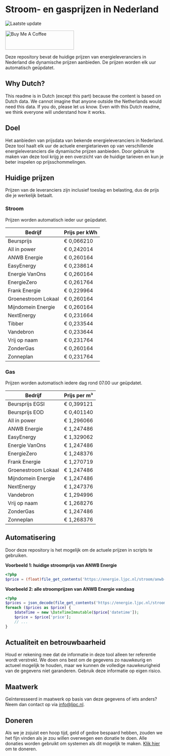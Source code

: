 # Stroom- en gasprijzen in Nederland

![Laatste update](https://img.shields.io/badge/laatste%20update-2024--12--15%2008%3A00%20CET-brightgreen)

<a href="https://www.buymeacoffee.com/Lars-" target="_blank"><img src="https://cdn.buymeacoffee.com/buttons/v2/default-orange.png" alt="Buy Me A Coffee" height="60" style="height: 60px !important;width: 217px !important;" ></a>

Deze repository bevat de huidige prijzen van energieleveranciers in Nederland die dynamische prijzen aanbieden. De prijzen worden elk uur automatisch geüpdatet.

## Why Dutch?

This readme is in Dutch (except this part) because the content is based on Dutch data. We cannot imagine that anyone outside the Netherlands would need this data. If you do, please let us know. Even with this Dutch readme, we think
everyone will understand how it works.

## Doel

Het aanbieden van prijsdata van bekende energieleveranciers in Nederland. Deze tool haalt elk uur de actuele energietarieven op van verschillende energieleveranciers die dynamische prijzen aanbieden. Door gebruik te maken van deze tool
krijg je een overzicht van de huidige tarieven en kun je beter inspelen op prijsschommelingen.

## Huidige prijzen

Prijzen van de leveranciers zijn inclusief toeslag en belasting, dus de prijs die je werkelijk betaalt.

### Stroom

Prijzen worden automatisch ieder uur geüpdatet.

 Bedrijf | Prijs per kWh 
---------|---------------
Beursprijs | € 0,066210
All in power | € 0,242014
ANWB Energie | € 0,260164
EasyEnergy | € 0,238614
Energie VanOns | € 0,260164
EnergieZero | € 0,261764
Frank Energie | € 0,229964
Groenestroom Lokaal | € 0,260164
Mijndomein Energie | € 0,260164
NextEnergy | € 0,231664
Tibber | € 0,233544
Vandebron | € 0,233644
Vrij op naam | € 0,231764
ZonderGas | € 0,260164
Zonneplan | € 0,231764


### Gas

Prijzen worden automatisch iedere dag rond 07.00 uur geüpdatet.

 Bedrijf | Prijs per m³ 
---------|--------------
Beursprijs EGSI | € 0,399121
Beursprijs EOD | € 0,401140
All in power | € 1,296066
ANWB Energie | € 1,247486
EasyEnergy | € 1,329062
Energie VanOns | € 1,247486
EnergieZero | € 1,248376
Frank Energie | € 1,270719
Groenestroom Lokaal | € 1,247486
Mijndomein Energie | € 1,247486
NextEnergy | € 1,247376
Vandebron | € 1,294996
Vrij op naam | € 1,268276
ZonderGas | € 1,247486
Zonneplan | € 1,268376


## Automatisering

Door deze repository is het mogelijk om de actuele prijzen in scripts te gebruiken.

**Voorbeeld 1: huidige stroomprijs van ANWB Energie**

```php
<?php
$price = (float)file_get_contents('https://energie.ljpc.nl/stroom/anwb-energie-nu.txt');

```

**Voorbeeld 2: alle stroomprijzen van ANWB Energie vandaag**

```php
<?php
$prices = json_decode(file_get_contents('https://energie.ljpc.nl/stroom/all-in-power-vandaag.json'),true);
foreach ($prices as $price) {
    $dateTime = new \DateTimeImmutable($price['datetime']);
    $price = $price['price'];
    // ...
}
```

## Actualiteit en betrouwbaarheid

Houd er rekening mee dat de informatie in deze tool alleen ter referentie wordt verstrekt. We doen ons best om de gegevens zo nauwkeurig en actueel mogelijk te houden, maar we kunnen de volledige nauwkeurigheid van de gegevens niet
garanderen. Gebruik deze informatie op eigen risico.

## Maatwerk

Geïnteresseerd in maatwerk op basis van deze gegevens of iets anders? Neem dan contact op
via [info@ljpc.nl](mailto:info@ljpc.nl?subject=Energie%20prijzen).

## Doneren

Als we je zojuist een hoop tijd, geld of gedoe bespaard hebben, zouden we het fijn vinden als je zou willen overwegen een
donatie te doen. Alle donaties worden gebruikt om systemen als dit mogelijk te
maken. [Klik hier](https://www.buymeacoffee.com/Lars-) om te doneren.
